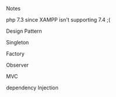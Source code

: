 Notes

php 7.3 since XAMPP isn't supporting 7.4 ;( 

Design Pattern

Singleton

Factory

Observer

MVC

dependency Injection
